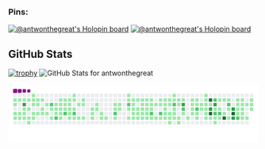 ### Pins:

[![@antwonthegreat's Holopin board](https://holopin.me/antwonthegreat)](https://holopin.io/@antwonthegreat)
[![@antwonthegreat's Holopin board](https://holopin.me/antwonthegreat1)](https://holopin.io/@antwonthegreat1)

## GitHub Stats

[![trophy](https://github-profile-trophy.vercel.app/?username=antwonthegreat&theme=onedark)](https://github.com/ryo-ma/github-profile-trophy)
<img src="https://github-readme-stats.vercel.app/api?username=antwonthegreat&show_icons=true&include_all_commits=true&count_private=true&theme=jolly&layout=compact" alt="GitHub Stats for antwonthegreat" width="700">

![mishmanners snake gif](https://github.com/mishmanners/MishManners/blob/output/github-contribution-grid-snake.gif)
